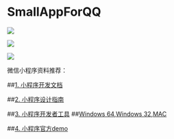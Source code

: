 # SmallAppForQQ


![](https://github.com/xiehui999/SmallAppForQQ/blob/master/images/demo/qq.png)

![](https://github.com/xiehui999/SmallAppForQQ/blob/master/images/demo/contact.png)

![](https://github.com/xiehui999/SmallAppForQQ/blob/master/images/demo/dynamic.png)


微信小程序资料推荐：

##[1. 小程序开发文档](https://mp.weixin.qq.com/debug/wxadoc/dev/index.html)

##[2. 小程序设计指南](https://mp.weixin.qq.com/debug/wxadoc/design/index.html)

##[3. 小程序开发者工具](https://mp.weixin.qq.com/debug/wxadoc/dev/index.html)
##[Windows 64](https://servicewechat.com/wxa-dev-logic/download_redirect?type=x64&amp;from=mpwiki&amp;t=1474887501301),[Windows 32](https://servicewechat.com/wxa-dev-logic/download_redirect?type=ia32&amp;from=mpwiki&amp;t=1474887501301),[MAC](https://servicewechat.com/wxa-dev-logic/download_redirect?type=darwin&amp;from=mpwiki&amp;t=1474887501301)

##[4. 小程序官方demo](https://github.com/xiehui999/SmallAppForQQ/blob/master/weixinapp-demo.zip)

